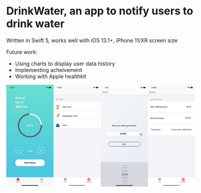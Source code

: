 # DrinkWater, an app to notify users to drink water

Written in Swift 5, works well with iOS 13.1+, iPhone 11/XR screen size

Future work:
- Using charts to display user data history
- Implementing acheivement
- Working with Apple healthkit

![](Images/Drinkwater_Readme.jpg)
